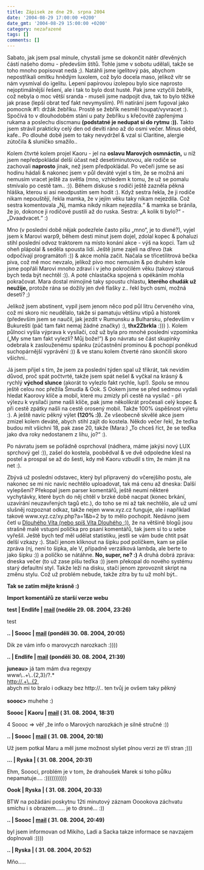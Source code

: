 ```yaml
---
title: Zápisek ze dne 29. srpna 2004
date: '2004-08-29 17:00:00 +0200'
date_gmt: '2004-08-29 15:00:00 +0200'
category: nezařazené
tags: []
comments: []
---
```

<p>Sabato, jak jsem psal minule, chystali jsme se dokončit nátěr dřevěných částí našeho domu - především štítů.  Tohle jsme v sobotu udělali, takže se toho mnoho popisovat nedá ;). Natáhli jsme igelitový pás, abychom nepostříkali  omítku hnědým luxolem, což bylo docela maso, jelikož vítr se nám vysmíval do igelitu. Lepení papírovou izolepou  bylo sice naprosto nejoptimálnější řešení, ale i tak to bylo dost husté. Pak jsme vztyčili žebřík, což nebyla o moc  větší sranda - museli jsme nadpojit dva, tak to bylo těžké jak prase (lepší obrat teď fakt nevymyslím). Při natírání  jsem fugoval jako pomocník #1: držák žebříku. Prostě se žebřík nesměl houpat/vyvracet :). Spočívá to v dlouhodobém  stání u paty žebříku s křečovitě zapřenýma rukama a poslechu discmanu <strong>(podstatné je nedupat si do rytmu :)).</strong> Takto jsem  strávil prakticky celý den od devíti ráno až do osmi večer. Mínus oběd, kafe.. Po dlouhé době jsem to taky nevydržel  &amp; vzal si Claritine, alergie zútočila &amp; sluníčko smažilo..</p>
<p>Kolem čtvrté kolem projel Kaoru - jel na <strong>oslavu Marových osmnáctin,</strong> u níž jsem nepředpokládal delší účast než  desetiminutovou, ale rodiče se zachovali <strong>naprosto</strong> jinak, než jsem předpokládal. Po večeři jsme se asi hodinu hádali  &amp; nakonec jsem v půl deváté vyjel s tím, že se možná ani nemusím vracet ještě za světla (mno, vzhledem k tomu, že už  se pomalu stmívalo po cestě tam.. :)). Během diskuse s rodiči ještě zazněla pěkná hláška, kterou si asi neodpustím sem  hodit :). Když sestra řekla, že ji rodiče nikam nepouštějí, řekla mamka, že v jejím věku taky nikam nejezdila.  Což sestra komentovala &bdquo;Nj, mamka nikdy nikam nejezdila.&ldquo; &amp; mamka se bránila, že jo, dokonce  ji rodičové pustili až do ruska. Sestra: &bdquo;A kolik ti bylo?&ldquo; - &bdquo;Dvaadvacet.&ldquo; :)</p>
<p>Mno (v poslední době nějak podezřele často píšu &bdquo;mno&ldquo;, je to divné?), vyjel jsem k Marovi warp9,  během desti minut jsem dojel, zdolal kopec &amp; pohaluzi stihl poslední odvoz traktorem na místo konání  akce - výš na kopci. Tam už oheň plápolal &amp; seděla spousta lidí. Ještě jsme zajeli na dřevo (tak odpočívají  programátoři :)) &amp; akce mohla začít. Načala se třicetilitrová bečka piva, což mě moc nevzalo, jelikož pivo  moc nemusím &amp; po druhém kole jsme popřáli Marovi mnoho zdraví i v jeho pokročilém věku (takový starouš bych teda  být nechtěl :)). A poté chlastačka spojená s opékáním mohla pokračovat. Mara dostal mimojiné taky spoustu chlastu,  <strong>kterého chudák už neužije,</strong> protože rána se dožily jen dvě flašky z.. řekl bych osmi, možná deseti? ;)</p>
<p>Jelikož jsem abstinent, vypil jsem jenom něco pod půl litru červeného vína, což mi skoro nic neudělalo, takže  si pamatuju většinu vtipů a historek (především jsem se naučil, jak jezdit v Rumunsku a Bulharsku, především  v Bukurešti (páč tam fakt nemaj žádné značky) :), <strong>thx2Zbrkla</strong> :))) ). Kolem půlnoci vyšla výprava k vysílači,  což už byla pro mnohé poslední vzpomínka (&bdquo;My sme tam fakt vylezli? Můj bože!&ldquo;) &amp; po návratu  se část skupinky odebrala k zaslouženému spánku (zúčastnění prominou &amp; pochopí poněkud suchopárnější vyprávění :))  &amp; ve stanu kolem čtverté ráno skončili skoro všichni..</p>
<p>Já jsem přijel s tím, že jsem za poslední týden spal už třikrát, tak nevidím důvod, proč spát počtvrté, takže jsem  spát nešel &amp; vyčkal na krásný &amp; rychlý <strong>východ slunce</strong> (akorát to vylezlo fakt rychle, lup!). Spolu se mnou  ještě celou noc přežila Šmudla &amp; Ook. S Ookem jsme se před sedmou vydali hledat Kaorovy klíče a mobil, které  mu zmizly při cestě na vysílač - při výlezu k vysílači jsme našli klíče, pak jsme několikrát pročesali celý kopec  &amp; při cestě zpátky našli na cestě orosený mobil. Takže 100% úspěšnost výletu :). A ještě navíc pěkný výlet  <strong>(120% :)).</strong> Ze všeobecně skvělé akce jsem zmizel kolem deváté, abych stihl zajít do kostela. Někdo večer řekl,  že teďka budou mít všichni 18, pak zase 20, takže (Mara:) &bdquo;To chceš říct, že se teďka jako dva roky nedostanem  z lihu, jo?&ldquo; :).</p>
<p>Po návratu jsem se pořádně osprchoval (nádhera, máme jakýsi nový LUX sprchový gel :)), zašel do kostela, poobědval  &amp; ve dvě odpoledne klesl na postel a prospal se až do šesti, kdy mě Kaoru vzbudil s tím, že mám jít na net :).</p>
<p>Zbývá už poslední odstavec, který byl připravený do včerejšího postu, ale nakonec se mi nic navíc nechtělo uploadovat,  tak má cenu až dneska: Další vylepšení? Překopal jsem parser komentářů, ještě neumí některé vychytávky, které bych do něj  chtěl v brzké době nacpat (konec brkání, uzavírání neuzavřených tagů etc.), do toho se mi až tak nechtělo,  ale už umí slušněj rozpoznat odkaz, takže nejen www.xyz.cz funguje, ale i například takové  www.xyz.cz/xy.php?a=1&amp;b=2 by to mělo pochopit. Nedávno jsem četl u  <a href="http://www.vitdlouhy.cz">Dlouhého Víta (nebo spíš Víta Dlouhého :))</a>, že na většině  blogů jsou strašně malé vstupní políčka pro psaní komentářů, tak jsem si to u sebe vyřešil. Ještě bych teď  měl udělat statistiku, jestli se vám bude chtít psát delší vzkazy :). Stačí jenom kliknout na šipku pod  políčkem, kam se píše zpráva (nj, není to šipka, ale V, případně verzálková lambda, ale berte to jako šipku :)) a políčko se nátáhne.  <strong>No, super, ne? :)</strong> A druhá dobrá zpráva: dneska večer (to už zase píšu teďka :)) jsem překopal do nového systému  starý defaultní styl. Takže leží na disku, stačí jenom zprovoznit skript na změnu stylu. Což už problém nebude,  takže zítra by tu už mohl být..</p>
<p><strong>Tak se zatím mějte krásně :)</strong></p>
<div class="import-komentaru">
<p><strong>Import komentářů ze starší verze webu</strong></p>
<div class="comment">
<p style="font-weight:bold"><span class="compredmet">test</span> | <span class="comname">Endlife</span> |  <a href="mailto:jan.martinek@post.cz">mail</a> (neděle&nbsp;29.&nbsp;08.&nbsp;2004,&nbsp;23:26)</p>
<p>test </p>
</div>
<div class="comment">
<p style="font-weight:bold"><span class="compredmet">..</span> | <span class="comname">Soooc</span> |  <a href="mailto:xsoc@post.cz">mail</a> (pondělí&nbsp;30.&nbsp;08.&nbsp;2004,&nbsp;20:05)</p>
<p>Dik ze vám info o marovyczh narozkach :)))) </p>
</div>
<div class="comment">
<p style="font-weight:bold"><span class="compredmet">..</span> | <span class="comname">Endlife</span> |  <a href="mailto:jan.martinek@post.cz">mail</a> (pondělí&nbsp;30.&nbsp;08.&nbsp;2004,&nbsp;21:39)</p>
<p><strong>juneau&gt;</strong> já tam mám dva regexpy <br> www\..+\..{2,3}/?.* <br> <a href="http://.+\..{2,">http://.+\..{2,</a> <br> abych mi to bralo i odkazy bez http://.. ten tvůj je ovšem taky pěkný <br>  <br> <strong>soooc&gt;</strong> muhehe :) </p>
</div>
<div class="comment">
<p style="font-weight:bold"><span class="compredmet">Soooc</span> | <span class="comname">Kaoru </span> |  <a href="mailto:kaorunagisa@centrum.cz">mail</a> (&nbsp;31.&nbsp;08.&nbsp;2004,&nbsp;18:31)</p>
<p>4 Soooc =&gt; věř ,že info o Marových narozkách je silně stručné :)) </p>
</div>
<div class="comment">
<p style="font-weight:bold"><span class="compredmet">..</span> | <span class="comname">Soooc</span> |  <a href="mailto:xsoc@post.cz">mail</a> (&nbsp;31.&nbsp;08.&nbsp;2004,&nbsp;20:18)</p>
<p>Už jsem potkal Maru a měl jsme možnost slyšet plnou verzi ze tří stran ;))) </p>
</div>
<div class="comment">
<p style="font-weight:bold"><span class="compredmet">...</span> | <span class="comname">Ryska</span> | (&nbsp;31.&nbsp;08.&nbsp;2004,&nbsp;20:31)</p>
<p>Ehm, Soooci, problém je v tom, že drahoušek Marek si toho půlku nepamatuje.... :))))))))))) </p>
</div>
<div class="comment">
<p style="font-weight:bold"><span class="compredmet">Oook</span> | <span class="comname">Ryska</span> | (&nbsp;31.&nbsp;08.&nbsp;2004,&nbsp;20:33)</p>
<p>BTW na požádáni poskytnu 12ti minutový záznam Ooookova záchvatu smíchu i s obrazem...... je to drsné... :)) </p>
</div>
<div class="comment">
<p style="font-weight:bold"><span class="compredmet">..</span> | <span class="comname">Soooc</span> |  <a href="mailto:xsoc@post.cz">mail</a> (&nbsp;31.&nbsp;08.&nbsp;2004,&nbsp;20:49)</p>
<p>byl jsem informovan od Mikiho, Ladi a Sacka takze informace se navzajem doplnovali :)))) </p>
</div>
<div class="comment">
<p style="font-weight:bold"><span class="compredmet">..</span> | <span class="comname">Ryska</span> | (&nbsp;31.&nbsp;08.&nbsp;2004,&nbsp;20:52)</p>
<p>Mňo..... </p>
</div>
</div>
